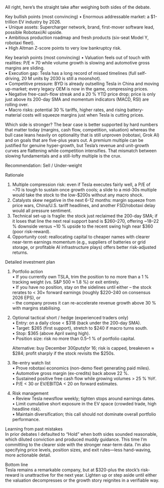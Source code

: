 All right, here’s the straight take after weighing both sides of the debate.

Key bullish points (most convincing)
•  Enormous addressable market: a $1-trillion EV industry by 2026.  
•  Unique assets: Supercharger network, brand, first-mover software lead, possible Robotaxi/AI upside.  
•  Ambitious production roadmap and fresh products (six-seat Model Y, robotaxi fleet).  
•  High Altman Z-score points to very low bankruptcy risk.

Key bearish points (most convincing)
•  Valuation feels out of touch with realities: P/E ≈ 70 while volume growth is slowing and automotive gross margins are sliding.  
•  Execution gap: Tesla has a long record of missed timelines (full self-driving, 20 M units by 2030 is still a moonshot).  
•  Competitive pressure: BYD is already outselling Tesla in China and moving up-market; every legacy OEM is now in the game, compressing prices.  
•  Negative free-cash-flow streak and a 20 % YTD price drop; price is only just above its 200-day SMA and momentum indicators (MACD, RSI) are rolling over.  
•  Macro risks: potential 30 % tariffs, higher rates, and rising battery-material costs will squeeze margins just when Tesla is cutting prices.

Which side is stronger?
The bear case is better supported by hard numbers that matter today (margins, cash flow, competition, valuation) whereas the bull case leans heavily on optionality that is still unproven (robotaxi, Grok AI) and on goals that are five-plus years out. A premium multiple can be justified for genuine hyper-growth, but Tesla’s revenue and unit-growth curves are flattening while competition intensifies. That mismatch between slowing fundamentals and a still-lofty multiple is the crux.

Recommendation: Sell / Under-weight

Rationale
1. Multiple compression risk: even if Tesla executes fairly well, a P/E of ~70 is tough to sustain once growth cools; a slide to a mid-30s multiple would take the stock to the low-$200s without any macro shock.  
2. Catalysts skew negative in the next 6-12 months: margin squeeze from price wars, China/U.S. tariff headlines, and another FSD/robotaxi delay would all pressure sentiment.  
3. Technical set-up is fragile: the stock just reclaimed the 200-day SMA; if it loses that line the next real support band is $260–270, offering ~18–22 % downside versus ~10 % upside to the recent swing high near $360 (poor risk-reward).  
4. Opportunity cost: reallocating capital to cheaper names with clearer near-term earnings momentum (e.g., suppliers of batteries or grid storage, or profitable AI infrastructure plays) offers better risk-adjusted returns.

Detailed investment plan

1. Portfolio action  
   •  If you currently own TSLA, trim the position to no more than a 1 % tracking weight (vs. S&P 500 ≈ 1.8 %) or exit entirely.  
   •  If you have no position, stay on the sidelines until either
     – the stock rerates to < 30× forward earnings (roughly $220–240 on consensus 2026 EPS), or  
     – the company proves it can re-accelerate revenue growth above 30 % with margins stabilising.

2. Optional tactical short / hedge (experienced traders only)  
   •  Entry: on a daily close < $318 (back under the 200-day SMA).  
   •  Target: $265 (first support), stretch to $240 if macro turns south.  
   •  Stop: $365 (above April swing high).  
   •  Position size: risk no more than 0.5–1 % of portfolio capital.

   Alternative: buy December $300 puts for ~$16; risk is capped, breakeven ≈ $284; profit sharply if the stock revisits the $250s.

3. Re-entry watch list  
   •  Prove robotaxi economics (non-demo fleet generating paid miles).  
   •  Automotive gross margin (ex-credits) back above 22 %.  
   •  Sustained positive free cash flow while growing volumes > 25 % YoY.  
   •  P/E < 30 or EV/EBITDA < 20 on forward estimates.

4. Risk management  
   •  Review Tesla newsflow weekly; tighten stops around earnings dates.  
   •  Limit cumulative short exposure in the EV space (crowded trade, high headline risk).  
   •  Maintain diversification; this call should not dominate overall portfolio performance.

Learning from past mistakes  
In prior debates I defaulted to “Hold” when both sides sounded reasonable, which diluted conviction and produced muddy guidance. This time I’m committing to the clearer side with the stronger near-term data. I’m also specifying price levels, position sizes, and exit rules—less hand-waving, more actionable detail.

Bottom line  
Tesla remains a remarkable company, but at $320-plus the stock’s risk-reward is unattractive for the next year. Lighten up or step aside until either the valuation decompresses or the growth story reignites in a verifiable way.
